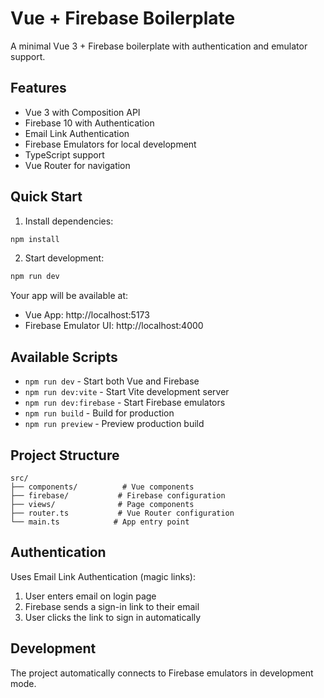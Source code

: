 # Vue + Firebase Boilerplate

A minimal Vue 3 + Firebase boilerplate with authentication and emulator support.

## Features

- Vue 3 with Composition API
- Firebase 10 with Authentication
- Email Link Authentication
- Firebase Emulators for local development
- TypeScript support
- Vue Router for navigation

## Quick Start

1. Install dependencies:
```bash
npm install
```

2. Start development:
```bash
npm run dev
```

Your app will be available at:
- Vue App: http://localhost:5173
- Firebase Emulator UI: http://localhost:4000

## Available Scripts

- `npm run dev` - Start both Vue and Firebase
- `npm run dev:vite` - Start Vite development server
- `npm run dev:firebase` - Start Firebase emulators
- `npm run build` - Build for production
- `npm run preview` - Preview production build

## Project Structure

```
src/
├── components/          # Vue components
├── firebase/           # Firebase configuration
├── views/              # Page components
├── router.ts           # Vue Router configuration
└── main.ts            # App entry point
```

## Authentication

Uses Email Link Authentication (magic links):
1. User enters email on login page
2. Firebase sends a sign-in link to their email
3. User clicks the link to sign in automatically

## Development

The project automatically connects to Firebase emulators in development mode.
